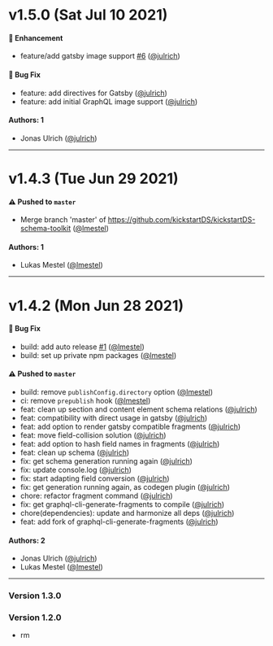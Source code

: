 # v1.5.0 (Sat Jul 10 2021)

#### 🚀 Enhancement

- feature/add gatsby image support [#6](https://github.com/kickstartDS/kickstartDS-schema-toolkit/pull/6) ([@julrich](https://github.com/julrich))

#### 🐛 Bug Fix

- feature: add directives for Gatsby ([@julrich](https://github.com/julrich))
- feature: add initial GraphQL image support ([@julrich](https://github.com/julrich))

#### Authors: 1

- Jonas Ulrich ([@julrich](https://github.com/julrich))

---

# v1.4.3 (Tue Jun 29 2021)

#### ⚠️ Pushed to `master`

- Merge branch 'master' of https://github.com/kickstartDS/kickstartDS-schema-toolkit ([@lmestel](https://github.com/lmestel))

#### Authors: 1

- Lukas Mestel ([@lmestel](https://github.com/lmestel))

---

# v1.4.2 (Mon Jun 28 2021)

#### 🐛 Bug Fix

- build: add auto release [#1](https://github.com/kickstartDS/kickstartDS-schema-toolkit/pull/1) ([@lmestel](https://github.com/lmestel))
- build: set up private npm packages ([@lmestel](https://github.com/lmestel))

#### ⚠️ Pushed to `master`

- build: remove `publishConfig.directory` option ([@lmestel](https://github.com/lmestel))
- ci: remove `prepublish` hook ([@lmestel](https://github.com/lmestel))
- feat: clean up section and content element schema relations ([@julrich](https://github.com/julrich))
- feat: compatibility with direct usage in gatsby ([@julrich](https://github.com/julrich))
- feat: add option to render gatsby compatible fragments ([@julrich](https://github.com/julrich))
- feat: move field-collision solution ([@julrich](https://github.com/julrich))
- feat: add option to hash field names in fragments ([@julrich](https://github.com/julrich))
- feat: clean up schema ([@julrich](https://github.com/julrich))
- fix: get schema generation running again ([@julrich](https://github.com/julrich))
- fix: update console.log ([@julrich](https://github.com/julrich))
- fix: start adapting field conversion ([@julrich](https://github.com/julrich))
- fix: get generation running again, as codegen plugin ([@julrich](https://github.com/julrich))
- chore: refactor fragment command ([@julrich](https://github.com/julrich))
- fix: get graphql-cli-generate-fragments to compile ([@julrich](https://github.com/julrich))
- chore(dependencies): update and harmonize all deps ([@julrich](https://github.com/julrich))
- feat: add fork of graphql-cli-generate-fragments ([@julrich](https://github.com/julrich))

#### Authors: 2

- Jonas Ulrich ([@julrich](https://github.com/julrich))
- Lukas Mestel ([@lmestel](https://github.com/lmestel))

---

### Version 1.3.0

### Version 1.2.0
- rm

